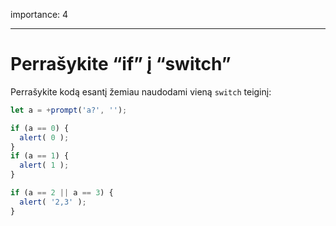 importance: 4

---

# Perrašykite “if” į “switch”

Perrašykite kodą esantį žemiau naudodami vieną `switch` teiginį:

```js run
let a = +prompt('a?', '');

if (a == 0) {
  alert( 0 );
}
if (a == 1) {
  alert( 1 );
}

if (a == 2 || a == 3) {
  alert( '2,3' );
}
```

